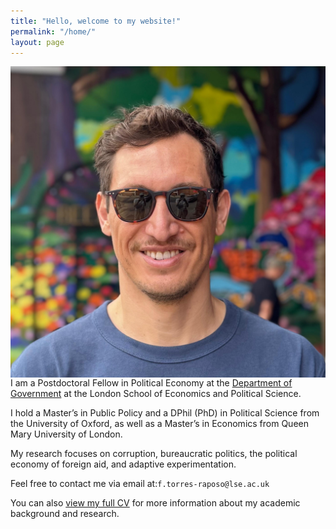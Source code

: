 ```yaml
---
title: "Hello, welcome to my website!"
permalink: "/home/"
layout: page
---
```


<img align="left" src="/Felipe_profile.jpg" style="margin-right: 20px;">

<br> 

I am a Postdoctoral Fellow in Political Economy at the [Department of Government](https://www.lse.ac.uk/government/people/academic-staff/felipe-torres-raposo) at the London School of Economics and Political Science.

I hold a Master’s in Public Policy and a DPhil (PhD) in Political Science from the University of Oxford, as well as a Master’s in Economics from Queen Mary University of London.

My research focuses on corruption, bureaucratic politics, the political economy of foreign aid, and adaptive experimentation. 

Feel free to contact me via email at:`f.torres-raposo@lse.ac.uk`

You can also <a href="https://www.dropbox.com/scl/fi/45oaks8oukalk1v3ibgqp/CV_Felipe_Raposo.pdf?rlkey=tb15r384zadgjndlvvbpv7ysg&dl=0" target="_blank">view my full CV</a> for more information about my academic background and research.




